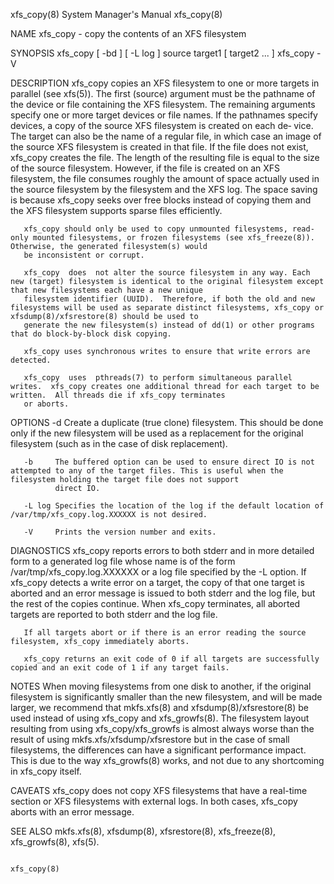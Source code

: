 xfs_copy(8)                                                                       System Manager's Manual                                                                      xfs_copy(8)

NAME
       xfs_copy - copy the contents of an XFS filesystem

SYNOPSIS
       xfs_copy [ -bd ] [ -L log ] source target1 [ target2 ... ]
       xfs_copy -V

DESCRIPTION
       xfs_copy  copies  an  XFS  filesystem  to  one or more targets in parallel (see xfs(5)).  The first (source) argument must be the pathname of the device or file containing the XFS
       filesystem. The remaining arguments specify one or more target devices or file names. If the pathnames specify devices, a copy of the source XFS filesystem is created on each  de‐
       vice.  The target can also be the name of a regular file, in which case an image of the source XFS filesystem is created in that file. If the file does not exist, xfs_copy creates
       the file. The length of the resulting file is equal to the size of the source filesystem. However, if the file is created on an XFS  filesystem,  the  file  consumes  roughly  the
       amount  of space actually used in the source filesystem by the filesystem and the XFS log.  The space saving is because xfs_copy seeks over free blocks instead of copying them and
       the XFS filesystem supports sparse files efficiently.

       xfs_copy should only be used to copy unmounted filesystems, read-only mounted filesystems, or frozen filesystems (see xfs_freeze(8)).  Otherwise, the generated filesystem(s) would
       be inconsistent or corrupt.

       xfs_copy  does  not alter the source filesystem in any way. Each new (target) filesystem is identical to the original filesystem except that new filesystems each have a new unique
       filesystem identifier (UUID).  Therefore, if both the old and new filesystems will be used as separate distinct filesystems, xfs_copy or xfsdump(8)/xfsrestore(8) should be used to
       generate the new filesystem(s) instead of dd(1) or other programs that do block-by-block disk copying.

       xfs_copy uses synchronous writes to ensure that write errors are detected.

       xfs_copy  uses  pthreads(7) to perform simultaneous parallel writes.  xfs_copy creates one additional thread for each target to be written.  All threads die if xfs_copy terminates
       or aborts.

OPTIONS
       -d     Create a duplicate (true clone) filesystem. This should be done only if the new filesystem will be used as a replacement for the original filesystem (such as in the case of
              disk replacement).

       -b     The buffered option can be used to ensure direct IO is not attempted to any of the target files. This is useful when the filesystem holding the target file does not support
              direct IO.

       -L log Specifies the location of the log if the default location of /var/tmp/xfs_copy.log.XXXXXX is not desired.

       -V     Prints the version number and exits.

DIAGNOSTICS
       xfs_copy reports errors to both stderr and in more detailed form to a generated log file whose name is of the form /var/tmp/xfs_copy.log.XXXXXX or a log file specified by  the  -L
       option.  If  xfs_copy detects a write error on a target, the copy of that one target is aborted and an error message is issued to both stderr and the log file, but the rest of the
       copies continue. When xfs_copy terminates, all aborted targets are reported to both stderr and the log file.

       If all targets abort or if there is an error reading the source filesystem, xfs_copy immediately aborts.

       xfs_copy returns an exit code of 0 if all targets are successfully copied and an exit code of 1 if any target fails.

NOTES
       When moving filesystems from one disk to another, if the original filesystem is significantly smaller than the  new  filesystem,  and  will  be  made  larger,  we  recommend  that
       mkfs.xfs(8)  and  xfsdump(8)/xfsrestore(8)  be  used  instead of using xfs_copy and xfs_growfs(8).  The filesystem layout resulting from using xfs_copy/xfs_growfs is almost always
       worse than the result of using mkfs.xfs/xfsdump/xfsrestore but in the case of small filesystems, the differences can have a significant performance impact. This is due to the  way
       xfs_growfs(8) works, and not due to any shortcoming in xfs_copy itself.

CAVEATS
       xfs_copy does not copy XFS filesystems that have a real-time section or XFS filesystems with external logs. In both cases, xfs_copy aborts with an error message.

SEE ALSO
       mkfs.xfs(8), xfsdump(8), xfsrestore(8), xfs_freeze(8), xfs_growfs(8), xfs(5).

                                                                                                                                                                               xfs_copy(8)
